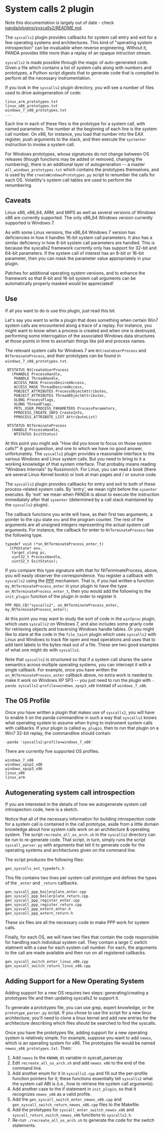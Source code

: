 System calls 2 plugin 
====

Note this documentation is largely out of date - check [panda/plugins/syscalls2/README.md](/panda/plugins/syscalls2/README.md).

The `syscalls2` plugin provides callbacks for system call entry and exit for a few operating systems and architectures.
This kind of "operating system introspection" can be invaluable when reverse engineering.
Without it, PANDA provides little more than a replay of an opaque intruction stream. 

`syscalls2` is made possible through the magic of auto-generated code. 
Given a file which contains a list of system calls along with numbers and prototypes,
a Python script digests that to generate code that is compiled to perform all the necessary instrumentation.

If you look in the `syscalls2` plugin directory, you will see a number of files used to drive autogeneration of code:

    linux_arm_prototypes.txt
    linux_x86_prototypes.txt
    windows_7_x86_prototypes.txt
    ...

Each line in each of these files is the prototype for a system call, with named parameters.
The number at the beginning of each line is the system call number.
On x86, for instance, you load that number into the EAX register, push arguments to the stack,
and then execute the `systenter` instruction to invoke a system call.

For Windows prototypes, whose signatures do not change between OS releases (though functions may be added or removed, changing the numbering), there is an additional layer of autogeneration -- a master `all_windows_prototypes.txt` which contains the prototypes themselves, and is used by the `createWindowsPrototypes.py` script to renumber the calls for each OS. Volatility's system call tables are used to perform the renumbering.


Caveats
----

Linux x86, x86_64, ARM, and MIPS as well as several versions of Windows x86 are currently supported. The only x86_64 Windows version currently supported is Windows 7.

As with some Linux versions, the x86_64 Windows 7 version has deficiencies in how it handles 16-bit system call parameters.  It also has a similar deficiency in how 8-bit system call parameters are handled.  This is because the syscalls2 framework currently only has support for 32-bit and 64-bit parameters.  If the system call of interest has an 8-bit or 16-bit parameter, then you can mask the parameter value appropriately in your plugin.

Patches for additional operating system versions, and to enhance the framework so that 8-bit and 16-bit system call arguments can be automatically properly masked would be appreciated!

Use
----

If all you want to do is use this plugin, just read this bit. 

Let's say you want to write a plugin that does something when certain Win7 system calls are encountered along a trace of a replay.
For instance, you might want to know when a process is created and when one is destroyed, performing some interrogation
of the associated Windows data structures at those points in time to ascertain things like pid and process names.

The relevant system calls for Windows 7 are `NtCreateUserProcess` and `NtTerminateProcess`, and their prototypes
can be found in `windows_7_x86_prototypes.txt`.

     NTSTATUS NtCreateUserProcess 
       (PHANDLE ProcessHandle, 
        PHANDLE ThreadHandle, 
        ACCESS_MASK ProcessDesiredAccess, 
        ACCESS_MASK ThreadDesiredAccess, 
        POBJECT_ATTRIBUTES ProcessObjectAttributes, 
        POBJECT_ATTRIBUTES ThreadObjectAttributes,
        ULONG ProcessFlags, 
        ULONG ThreadFlags,
        PRTL_USER_PROCESS_PARAMETERS ProcessParameters, 
        PPROCESS_CREATE_INFO CreateInfo, 
        PPROCESS_ATTRIBUTE_LIST AttributeList)

     NTSTATUS NtTerminateProcess
       (HANDLE ProcessHandle, 
        NTSTATUS ExitStatus)

At this point you might ask "How did you know to focus on those system calls?"
A good question, and one to which we have no good answer, unfortunately.
The `syscalls2` plugin provides a reasonable interface to the various Windows and Linux system calls.
But you need to bring to it a working knowledge of that system interface.
That probably means reading "Windows Internals" by Russinovich.
For Linux, you can read a book (there are several Linux Kernel books) or look at man pages and / or source code.

The `syscalls2` plugin provides callbacks for entry and exit to both of these process-related system calls.
By 'entry', we mean right before the `sysenter` executes.
By 'exit' we mean when PANDA is about to execute the instruction immediately after that `sysenter` 
(determined by a call stack maintained by the `syscalls2` plugin).

The callback functions you write will have, as their first two arguments, a pointer to the 
cpu state `env` and the program counter.
The rest of the arguments are all unsigned integers representing the actual system call arguments.
For instance, the callback for enter to `NtTerminateProcess` has the following type.

    typedef void (*on_NtTerminateProcess_enter_t)
      (CPUState* env,
       target_ulong pc,
       uint32_t ProcessHandle,
       uint32_t ExitStatus);

If you compare this type signature with that for NtTerminateProcess, above, you will easily observer the correspondence.
You register a callback with `syscalls2` using the [PPP](https://github.com/moyix/panda/blob/master/docs/ppp.md) mechanism.
That is, if you had written a function `my_NtTerminateProcess_enter` in your plugin to have the type
`on_NtTerminateProcess_enter_t`, then you would add the following to the `init_plugin` function of the plugin in 
order to register it. 

    PPP_REG_CB("syscalls2", on_NtTerminateProcess_enter, my_NtTerminateProcess_enter);

At this point you may want to study the sort of code in the `win7proc` plugin, which uses `syscalls2` on Windows 7,
and also includes some gnarly code for retrieving objects and traversing Windows handle tables. 
Or you might like to stare at the code in the `file_taint` plugin which uses `syscalls2` with Linux and Windows to track
file open and read operations and uses that to add taint labels to the bytes read out of a file.
These are two good examples of what one might do with `syscalls2`.

Note that `syscalls2` is structured so that if a system call shares the same semantics across multiple operating systems, you can intercept it with a single callback. For example, once you have written the `on_NtTerminateProcess_enter` callback above, no extra work is needed to make it work on Windows XP SP3 -- you just need to run the plugin with `-panda syscalls2:profile=windows_xpsp3_x86` instead of `windows_7_x86`.

The OS Profile
----

Once you have written a plugin that makes use of `syscalls2`, you will have to enable it on the panda commandline
in such a way that `syscalls2` knows what operating system to assume when trying to instrument system calls
with callbacks.
If your plugin is called `my_plugin`, then to run that plugin on a Win7 32-bit replay, the commandline should contain

    -panda 'syscalls2:profile=windows_7_x86'

There are currently five supported OS profiles.

    windows_7_x86
    windows_xpsp2_x86
    windows_xpsp3_x86
    linux_x86
    linux_arm


Autogenerating system call introspection
----

If you are interested in the details of how we autogenerate system call introspection code, here is a sketch. 

Notice that all of the necessary information for building introspection code for a system call is contained in the call prototype, aside from a little domain knowledge about how system calls work on an architecture & operating system.
The script `recreate_all_os_arch.sh` in the `syscalls2` directory can be run to re-generate code.
That script, in turn, simply runs the script `syscall_parser.py` with arguments that tell it to generate code for the operating systems and architectures given on the command line.

The script produces the following files:

    gen_syscalls_ext_typedefs.h

This file contains two lines per system call prototype and defines the types of the `_enter` and `_return` callbacks.

    gen_syscall_ppp_boilerplate_enter.cpp
    gen_syscall_ppp_boilerplate_return.cpp
    gen_syscall_ppp_register_enter.cpp
    gen_syscall_ppp_register_return.cpp
    gen_syscall_ppp_extern_enter.h
    gen_syscall_ppp_extern_return.h

These six files are all the necessary code to make PPP work for system calls.

Finally, for each OS, we will have two files that contain the code responsible for handling each individual system call. They contain a large C switch statment with a case for each system call number. For each, the arguments to the call are made available and then run on all registered callbacks.

    gen_syscall_switch_enter_linux_x86.cpp
    gen_syscall_switch_return_linux_x86.cpp

Adding Support for a New Operating System
----

Adding support for a new OS requires two steps: generating/creating a prototypes file and then updating syscalls2 to support it.

To generate a prototypes file, you can use grep, expert knowledge, or the `prototype_parser.py` script. If you chose to use the script for a new linux architecture, you'll need to clone a linux kernel and add new entries for the architecture describing which files should be searched to find the syscalls.

Once you have the prototypes file, adding support for a new operating system is relatively simple. For example, suppose you want to add `newos`, which is an operating system for x86. The prototypes file would be named `newos_x86_prototypes.txt`. Then:

1. Add `newos` to the `KNOWN_OS` variable in syscall_parser.py
2. Edit `recreate_all_os_arch.sh` and add `newos x86` to the end of the command line.
3. Add another enum for it in `syscalls2.cpp` and fill out the per-profile function pointers for it; these functions essentially tell `syscalls2` what the system call ABI is (i.e., how to retrieve the system call arguments).
4. Add another case to the if statement in `init_plugin`, so that it recognizes `newos_x86` as a valid profile.
5. Add the `gen_syscall_switch_enter_newos_x86.cpp` and `gen_syscall_switch_return_newos_x86.cpp` files to the Makefile.
6. Add the prototypes for `syscall_enter_switch_newos_x86` and `syscall_return_switch_newos_x86` functions to `syscalls2.h`.
7. Re-run `./recreate_all_os_arch.sh` to generate the code for the switch statements.
